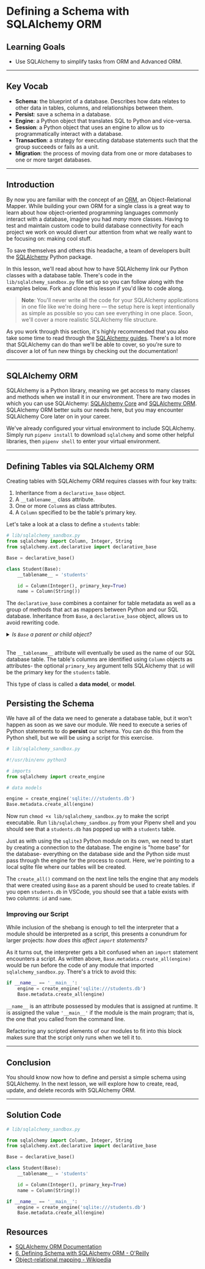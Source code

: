 # Defining a Schema with SQLAlchemy ORM

## Learning Goals

- Use SQLAlchemy to simplify tasks from ORM and Advanced ORM.

***

## Key Vocab

- **Schema**: the blueprint of a database. Describes how data relates to other
  data in tables, columns, and relationships between them.
- **Persist**: save a schema in a database.
- **Engine**: a Python object that translates SQL to Python and vice-versa.
- **Session**: a Python object that uses an engine to allow us to
  programmatically interact with a database.
- **Transaction**: a strategy for executing database statements such that
  the group succeeds or fails as a unit.
- **Migration**: the process of moving data from one or more databases to one
  or more target databases.

***

## Introduction

By now you are familiar with the concept of an [ORM][orm], an Object-Relational
Mapper. While building your own ORM for a single class is a great way to learn
about how object-oriented programming languages commonly interact with a
database, imagine you had _many_ more classes. Having to test and maintain
custom code to build database connectivity for each project we work on would
divert our attention from what we really want to be focusing on: making cool
stuff.

To save themselves and others this headache, a team of developers built the
[SQLAlchemy][sqla] Python package.

In this lesson, we'll read about how to have SQLAlchemy link our Python classes
with a database table. There's code in the `lib/sqlalchemy_sandbox.py` file set
up so you can follow along with the examples below. Fork and clone this lesson
if you'd like to code along.

> **Note**: You'll never write all the code for your SQLAlchemy applications
> in one file like we're doing here — the setup here is kept intentionally as
> simple as possible so you can see everything in one place. Soon, we'll cover a
> more realistic SQLAlchemy file structure.

As you work through this section, it's highly recommended that you also take
some time to read through the [SQLAlchemy guides][sqla]. There's a lot more
that SQLAlchemy can do than we'll be able to cover, so you're sure to
discover a lot of fun new things by checking out the documentation!

***

## SQLAlchemy ORM

SQLAlchemy is a Python library, meaning we get access to many classes and
methods when we install it in our environment. There are two modes in which you
can use SQLAlchemy: [SQLAlchemy Core][sqlacore] and [SQLAlchemy ORM][sqlaorm].
SQLAlchemy ORM better suits our needs here, but you may encounter SQLAlchemy
Core later on in your career.

We've already configured your virtual environment to include SQLAlchemy. Simply
run `pipenv install` to download `sqlalchemy` and some other helpful libraries,
then `pipenv shell` to enter your virtual environment.

***

## Defining Tables via SQLAlchemy ORM

Creating tables with SQLAlchemy ORM requires classes with four key traits:

1. Inheritance from a `declarative_base` object.
2. A `__tablename__` class attribute.
3. One or more `Column`s as class attributes.
4. A `Column` specified to be the table's primary key.

Let's take a look at a class to define a `students` table:

```py
# lib/sqlalchemy_sandbox.py
from sqlalchemy import Column, Integer, String
from sqlalchemy.ext.declarative import declarative_base

Base = declarative_base()

class Student(Base):
    __tablename__ = 'students'

    id = Column(Integer(), primary_key=True)
    name = Column(String())
```

The `declarative_base` combines a container for table metadata as well as a
group of methods that act as mappers between Python and our SQL database.
Inheritance from `Base`, a `declarative_base` object, allows us to avoid
rewriting code.

<details>
  <summary>
    <em>Is <code>Base</code> a parent or child object?</em>
  </summary>

  <h3>A parent.</h3>
  <p>Just as in real life, children in Python inherit from their parents.</p>
</details>
<br/>

The `__tablename__` attribute will eventually be used as the name of our SQL
database table. The table's columns are identified using `Column` objects as
attributes- the optional `primary_key` argument tells SQLAlchemy that
`id` will be the primary key for the `students` table.

This type of class is called a **data model**, or **model**.

## Persisting the Schema

We have all of the data we need to generate a database table, but it won't
happen as soon as we save our module. We need to execute a series of Python
statements to do **persist** our schema. You can do this from the Python shell,
but we will be using a script for this exercise.

```py
# lib/sqlalchemy_sandbox.py

#!/usr/bin/env python3

# imports
from sqlalchemy import create_engine

# data models

engine = create_engine('sqlite:///students.db')
Base.metadata.create_all(engine)
```

Now run `chmod +x lib/sqlalchemy_sandbox.py` to make the script executable.
Run `lib/sqlalchemy_sandbox.py` from your Pipenv shell and you should see that
a `students.db` has popped up with a `students` table.

Just as with using the `sqlite3` Python module on its own, we need to start by
creating a connection to the database. The engine is "home base" for the
database- everything on the database side and the Python side must pass through
the engine for the process to count. Here, we're pointing to a local sqlite
file where our tables will be created.

The `create_all()` command on the next line tells the engine that any models
that were created using `Base` as a parent should be used to create tables. if
you open `students.db` in VSCode, you should see that a table exists with two
columns: `id` and `name`.

### Improving our Script

While inclusion of the shebang is enough to tell the interpreter that a module
should be interpreted as a script, this presents a conundrum for larger
projects: _how does this affect `import` statements?_

As it turns out, the interpreter gets a bit confused when an `import` statement
encounters a script. As written above, `Base.metadata.create_all(engine)` would
be run before the code of any module that imported `sqlalchemy_sandbox.py`.
There's a trick to avoid this:

```py
if __name__ == '__main__':
    engine = create_engine('sqlite:///students.db')
    Base.metadata.create_all(engine)
```

`__name__` is an attribute possessed by modules that is assigned at runtime. It
is assigned the value `'__main__'` if the module is the main program; that is,
the one that you called from the command line.

Refactoring any scripted elements of our modules to fit into this block makes
sure that the script only runs when we tell it to.

***

## Conclusion

You should know now how to define and persist a simple schema using SQLAlchemy.
In the next lesson, we will explore how to create, read, update, and delete
records with SQLAlchemy ORM.

***

## Solution Code

```py
# lib/sqlalchemy_sandbox.py

from sqlalchemy import Column, Integer, String
from sqlalchemy.ext.declarative import declarative_base

Base = declarative_base()

class Student(Base):
    __tablename__ = 'students'

    id = Column(Integer(), primary_key=True)
    name = Column(String())

if __name__ == '__main__':
    engine = create_engine('sqlite:///students.db')
    Base.metadata.create_all(engine)
```

## Resources

- [SQLAlchemy ORM Documentation][sqlaorm]
- [6. Defining Schema with SQLAlchemy ORM - O'Reilly](https://learning.oreilly.com/library/view/essential-sqlalchemy-2nd/9781491916544/ch06.html)
- [Object-relational mapping - Wikipedia](https://en.wikipedia.org/wiki/Object%E2%80%93relational_mapping)

[orm]: https://en.wikipedia.org/wiki/Object%E2%80%93relational_mapping
[sqla]: https://www.sqlalchemy.org/
[sqlacore]: https://docs.sqlalchemy.org/en/14/core/
[sqlaorm]: https://docs.sqlalchemy.org/en/14/orm/
